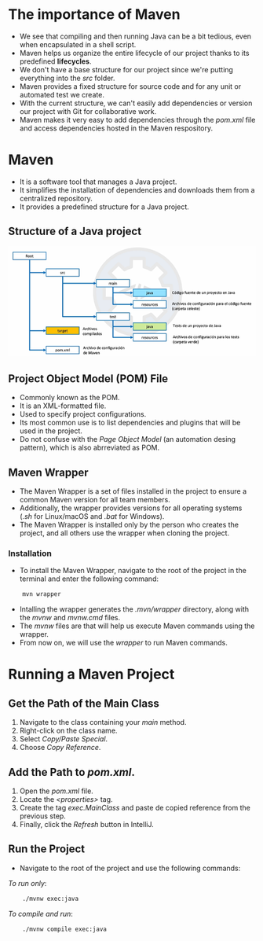 # The importance of Maven

- We see that compiling and then running Java can be a bit tedious, even when encapsulated in a shell script.
- Maven helps us organize the entire lifecycle of our project thanks to its predefined **lifecycles**.
- We don't have a base structure for our project since we're putting everything into the *src* folder. 
- Maven provides a fixed structure for source code and for any unit or automated test we create.
- With the current structure, we can't easily add dependencies or version our project with Git for collaborative work.
- Maven makes it very easy to add dependencies through the *pom.xml* file and access dependencies hosted in the Maven respository.

# Maven

- It is a software tool that manages a Java project. 
- It simplifies the installation of dependencies and downloads them from a centralized repository.
- It provides a predefined structure for a Java project.

## Structure of a Java project

![Structure of a Java Project](/5%20Maven/Estructura%20de%20un%20proyecto%20de%20Maven.png)

## Project Object Model (POM) File

- Commonly known as the POM.
- It is an XML-formatted file.
- Used to specify project configurations.
- Its most common use is to list dependencies and plugins that will be used in the project. 
- Do not confuse with the *Page Object Model* (an automation desing pattern), which is also abrreviated as POM.

## Maven Wrapper

- The Maven Wrapper is a set of files installed in the project to ensure a common Maven version for all team members.
- Additionally, the wrapper provides versions for all operating systems (*.sh* for Linux/macOS and *.bat* for Windows).
- The Maven Wrapper is installed only by the person who creates the project, and all others use the wrapper when cloning the project. 

### Installation

- To install the Maven Wrapper, navigate to the root of the project in the terminal and enter the following command: 

```bash
    mvn wrapper
```

- Intalling the wrapper generates the *.mvn/wrapper* directory, along with the *mvnw* and *mvnw.cmd* files.
- The *mvnw* files are that will help us execute Maven commands using the wrapper.
- From now on, we will use the *wrapper* to run Maven commands.

# Running a Maven Project

## Get the Path of the Main Class

1. Navigate to the class containing your *main* method. 
2. Right-click on the class name.
3. Select *Copy/Paste Special*.
4. Choose *Copy Reference*. 

## Add the Path to *pom.xml*.

1. Open the *pom.xml* file. 
2. Locate the *\<properties\>* tag.
3. Create the tag *exec.MainClass* and paste de copied reference from the previous step. 
4. Finally, click the *Refresh* button in IntelliJ.

## Run the Project 

- Navigate to the root of the project and use the following commands: 

*To run only*:
``` bash
    ./mvnw exec:java
```

*To compile and run*:
``` bash
    ./mvnw compile exec:java
```